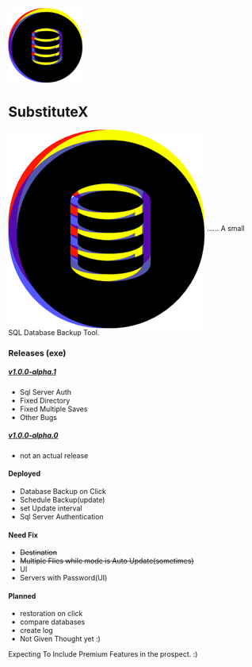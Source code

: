 <img src="https://github.com/Tuurash/SubstituteX/blob/main/Icon/SubstituteX.png" width="150" height="150" />


# SubstituteX
 
<img align="center" src="https://github.com/Tuurash/SubstituteX/blob/main/Icon/SubstituteX.png" /> ...... A small SQL Database Backup Tool. 

### Releases (exe)
##### [v1.0.0-alpha.1](https://github.com/Tuurash/SubstituteX/raw/main/Releases/SubstituteX%20v1.0.0-alpha.1.exe)
- Sql Server Auth
- Fixed Directory
- Fixed Multiple Saves
- Other Bugs
##### [v1.0.0-alpha.0](https://github.com/Tuurash/SubstituteX/raw/main/Releases/SubstituteX%20v1.0.0-alpha.0.exe)
- not an actual release


#### Deployed
- Database Backup on Click
- Schedule Backup(update)
- set Update interval
- Sql Server Authentication
#### Need Fix
- ~~Destination~~
- ~~Multiple Flies while mode is Auto Update(sometimes)~~
- UI
- Servers with Password(UI)  
#### Planned  
- restoration on click
- compare databases
- create log
- Not Given Thought yet :)

Expecting To Include Premium Features in the prospect. :)
